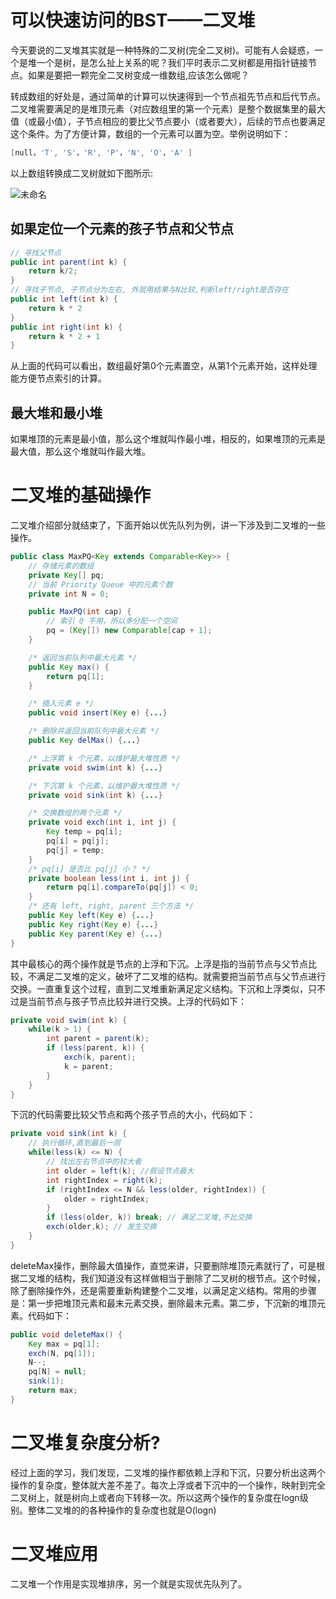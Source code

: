 # 可以快速访问的BST——二叉堆

今天要说的二叉堆其实就是一种特殊的二叉树(完全二叉树)。可能有人会疑惑，一个是堆一个是树，是怎么扯上关系的呢？我们平时表示二叉树都是用指针链接节点。如果是要把一颗完全二叉树变成一维数组,应该怎么做呢？

转成数组的好处是，通过简单的计算可以快速得到一个节点祖先节点和后代节点。二叉堆需要满足的是堆顶元素（对应数组里的第一个元素）是整个数据集里的最大值（或最小值），子节点相应的要比父节点要小（或者要大），后续的节点也要满足这个条件。为了方便计算，数组的一个元素可以置为空。举例说明如下：

```java
[null，'T', 'S'，'R', 'P'，'N', 'O'，'A' ]
```
以上数组转换成二叉树就如下图所示:

![未命名](http://oss.ipanda.site/markdown/未命名.png)

## 如果定位一个元素的孩子节点和父节点

```java
// 寻找父节点
public int parent(int k) {
    return k/2;
}
// 寻找子节点, 子节点分为左右, 外层用结果与N比较,判断left/right是否存在
public int left(int k) {
    return k * 2
}
public int right(int k) {
    return k * 2 + 1
}
```

从上面的代码可以看出，数组最好第0个元素置空，从第1个元素开始，这样处理能方便节点索引的计算。

## 最大堆和最小堆

如果堆顶的元素是最小值，那么这个堆就叫作最小堆，相反的，如果堆顶的元素是最大值，那么这个堆就叫作最大堆。

# 二叉堆的基础操作

二叉堆介绍部分就结束了，下面开始以优先队列为例，讲一下涉及到二叉堆的一些操作。

```java
public class MaxPQ<Key extends Comparable<Key>> {
    // 存储元素的数组
    private Key[] pq;
    // 当前 Priority Queue 中的元素个数
    private int N = 0;

    public MaxPQ(int cap) {
        // 索引 0 不用，所以多分配一个空间
        pq = (Key[]) new Comparable[cap + 1];
    }

    /* 返回当前队列中最大元素 */
    public Key max() {
        return pq[1];
    }

    /* 插入元素 e */
    public void insert(Key e) {...}

    /* 删除并返回当前队列中最大元素 */
    public Key delMax() {...}

    /* 上浮第 k 个元素，以维护最大堆性质 */
    private void swim(int k) {...}

    /* 下沉第 k 个元素，以维护最大堆性质 */
    private void sink(int k) {...}

    /* 交换数组的两个元素 */
    private void exch(int i, int j) {
        Key temp = pq[i];
        pq[i] = pq[j];
        pq[j] = temp;
    }
    /* pq[i] 是否比 pq[j] 小？ */
    private boolean less(int i, int j) {
        return pq[i].compareTo(pq[j]) < 0;
    }
    /* 还有 left, right, parent 三个方法 */
    public Key left(Key e) {...}
    public Key right(Key e) {...}
    public Key parent(Key e) {...}
}
```

其中最核心的两个操作就是节点的上浮和下沉。上浮是指的当前节点与父节点比较，不满足二叉堆的定义，破坏了二叉堆的结构。就需要把当前节点与父节点进行交换。一直重复这个过程，直到二叉堆重新满足定义结构。下沉和上浮类似，只不过是当前节点与孩子节点比较并进行交换。上浮的代码如下：

```java
private void swim(int k) {
    while(k > 1) {
        int parent = parent(k);
        if (less(parent, k)) {
            exch(k, parent);
            k = parent;
        }
    }
}
```

下沉的代码需要比较父节点和两个孩子节点的大小，代码如下：


```java
private void sink(int k) {
    // 执行循环,直到最后一层
    while(less(k) <= N) {
        // 找出左右节点中的较大者
        int older = left(k); //假设节点最大
        int rightIndex = right(k);
        if (rightIndex <= N && less(older, rightIndex)) {
            older = rightIndex;
        }
        if (less(older, k)) break; // 满足二叉堆,不比交换
        exch(older,k); // 发生交换
    }
}
```

deleteMax操作，删除最大值操作，直觉来讲，只要删除堆顶元素就行了，可是根据二叉堆的结构，我们知道没有这样做相当于删除了二叉树的根节点。这个时候，除了删除操作外，还是需要重新构建整个二叉堆，以满足定义结构。常用的步骤是：第一步把堆顶元素和最末元素交换，删除最末元素。第二步，下沉新的堆顶元素。代码如下：

```java
public void deleteMax() {
    Key max = pq[1];
    exch(N, pq[1]);
    N--;
    pq[N] = null;
    sink(1);
    return max;
}
```


# 二叉堆复杂度分析?

经过上面的学习，我们发现，二叉堆的操作都依赖上浮和下沉，只要分析出这两个操作的复杂度，整体就大差不差了。每次上浮或者下沉中的一个操作，映射到完全二叉树上，就是树向上或者向下转移一次。所以这两个操作的复杂度在logn级别。整体二叉堆的的各种操作的复杂度也就是O(logn)

# 二叉堆应用

二叉堆一个作用是实现堆排序，另一个就是实现优先队列了。